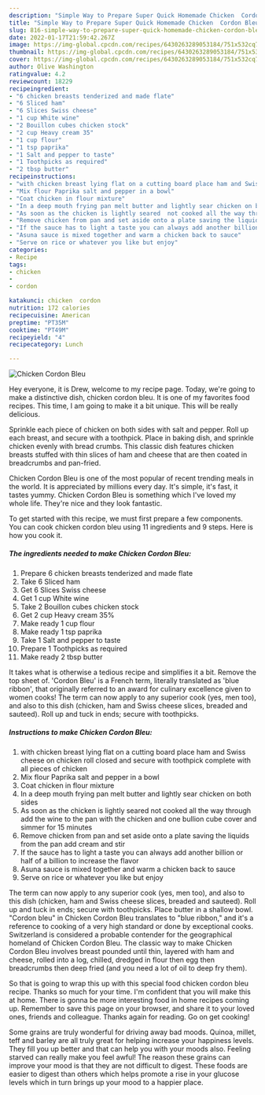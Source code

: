 ```yaml
---
description: "Simple Way to Prepare Super Quick Homemade Chicken  Cordon Bleu"
title: "Simple Way to Prepare Super Quick Homemade Chicken  Cordon Bleu"
slug: 816-simple-way-to-prepare-super-quick-homemade-chicken-cordon-bleu
date: 2022-01-17T21:59:42.267Z
image: https://img-global.cpcdn.com/recipes/6430263289053184/751x532cq70/chicken-cordon-bleu-recipe-main-photo.jpg
thumbnail: https://img-global.cpcdn.com/recipes/6430263289053184/751x532cq70/chicken-cordon-bleu-recipe-main-photo.jpg
cover: https://img-global.cpcdn.com/recipes/6430263289053184/751x532cq70/chicken-cordon-bleu-recipe-main-photo.jpg
author: Olive Washington
ratingvalue: 4.2
reviewcount: 18229
recipeingredient:
- "6 chicken breasts tenderized and made flate"
- "6 Sliced ham"
- "6 Slices Swiss cheese"
- "1 cup White wine"
- "2 Bouillon cubes chicken stock"
- "2 cup Heavy cream 35"
- "1 cup flour"
- "1 tsp paprika"
- "1 Salt and pepper to taste"
- "1 Toothpicks as required"
- "2 tbsp butter"
recipeinstructions:
- "with chicken breast lying flat on a cutting board place ham and Swiss cheese on chicken roll closed and secure with toothpick complete with all pieces of chicken"
- "Mix flour Paprika salt and pepper in a bowl"
- "Coat chicken in flour mixture"
- "In a deep mouth frying pan melt butter and lightly sear chicken on both sides"
- "As soon as the chicken is lightly seared  not cooked all the way through add the wine to the pan with the chicken  and one bullion cube  cover and  simmer for 15 minutes"
- "Remove chicken from pan and set aside onto a plate saving the liquids from the pan add cream and stir"
- "If the sauce has to light a taste you can always add another billion or half of a billion to increase the flavor"
- "Asuna sauce is mixed together and warm a chicken back to sauce"
- "Serve on rice or whatever you like but enjoy"
categories:
- Recipe
tags:
- chicken
- 
- cordon

katakunci: chicken  cordon 
nutrition: 172 calories
recipecuisine: American
preptime: "PT35M"
cooktime: "PT49M"
recipeyield: "4"
recipecategory: Lunch

---
```



![Chicken  Cordon Bleu](https://img-global.cpcdn.com/recipes/6430263289053184/751x532cq70/chicken-cordon-bleu-recipe-main-photo.jpg)

Hey everyone, it is Drew, welcome to my recipe page. Today, we're going to make a distinctive dish, chicken  cordon bleu. It is one of my favorites food recipes. This time, I am going to make it a bit unique. This will be really delicious.

Sprinkle each piece of chicken on both sides with salt and pepper. Roll up each breast, and secure with a toothpick. Place in baking dish, and sprinkle chicken evenly with bread crumbs. This classic dish features chicken breasts stuffed with thin slices of ham and cheese that are then coated in breadcrumbs and pan-fried.

Chicken  Cordon Bleu is one of the most popular of recent trending meals in the world. It is appreciated by millions every day. It's simple, it's fast, it tastes yummy. Chicken  Cordon Bleu is something which I've loved my whole life. They're nice and they look fantastic.


To get started with this recipe, we must first prepare a few components. You can cook chicken  cordon bleu using 11 ingredients and 9 steps. Here is how you cook it.

<!--inarticleads1-->

##### The ingredients needed to make Chicken  Cordon Bleu:

1. Prepare 6 chicken breasts tenderized and made flate
1. Take 6 Sliced ham
1. Get 6 Slices Swiss cheese
1. Get 1 cup White wine
1. Take 2 Bouillon cubes chicken stock
1. Get 2 cup Heavy cream 35%
1. Make ready 1 cup flour
1. Make ready 1 tsp paprika
1. Take 1 Salt and pepper to taste
1. Prepare 1 Toothpicks as required
1. Make ready 2 tbsp butter


It takes what is otherwise a tedious recipe and simplifies it a bit. Remove the top sheet of. &#39;Cordon Bleu&#39; is a French term, literally translated as &#39;blue ribbon&#39;, that originally referred to an award for culinary excellence given to women cooks! The term can now apply to any superior cook (yes, men too), and also to this dish (chicken, ham and Swiss cheese slices, breaded and sauteed). Roll up and tuck in ends; secure with toothpicks. 

<!--inarticleads2-->

##### Instructions to make Chicken  Cordon Bleu:

1. with chicken breast lying flat on a cutting board place ham and Swiss cheese on chicken roll closed and secure with toothpick complete with all pieces of chicken
1. Mix flour Paprika salt and pepper in a bowl
1. Coat chicken in flour mixture
1. In a deep mouth frying pan melt butter and lightly sear chicken on both sides
1. As soon as the chicken is lightly seared  not cooked all the way through add the wine to the pan with the chicken  and one bullion cube  cover and  simmer for 15 minutes
1. Remove chicken from pan and set aside onto a plate saving the liquids from the pan add cream and stir
1. If the sauce has to light a taste you can always add another billion or half of a billion to increase the flavor
1. Asuna sauce is mixed together and warm a chicken back to sauce
1. Serve on rice or whatever you like but enjoy


The term can now apply to any superior cook (yes, men too), and also to this dish (chicken, ham and Swiss cheese slices, breaded and sauteed). Roll up and tuck in ends; secure with toothpicks. Place butter in a shallow bowl. &#34;Cordon bleu&#34; in Chicken Cordon Bleu translates to &#34;blue ribbon,&#34; and it&#39;s a reference to cooking of a very high standard or done by exceptional cooks. Switzerland is considered a probable contender for the geographical homeland of Chicken Cordon Bleu. The classic way to make Chicken Cordon Bleu involves breast pounded until thin, layered with ham and cheese, rolled into a log, chilled, dredged in flour then egg then breadcrumbs then deep fried (and you need a lot of oil to deep fry them). 

So that is going to wrap this up with this special food chicken  cordon bleu recipe. Thanks so much for your time. I'm confident that you will make this at home. There is gonna be more interesting food in home recipes coming up. Remember to save this page on your browser, and share it to your loved ones, friends and colleague. Thanks again for reading. Go on get cooking!

Some grains are truly wonderful for driving away bad moods. Quinoa, millet, teff and barley are all truly great for helping increase your happiness levels. They fill you up better and that can help you with your moods also. Feeling starved can really make you feel awful! The reason these grains can improve your mood is that they are not difficult to digest. These foods are easier to digest than others which helps promote a rise in your glucose levels which in turn brings up your mood to a happier place.
